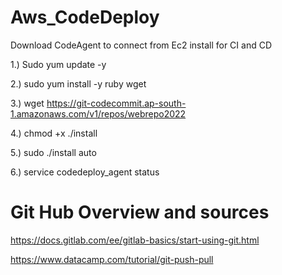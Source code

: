 # Aws_CodeDeploy

Download CodeAgent to connect from Ec2 install for CI and CD




1.) Sudo yum update -y


2.) sudo yum install -y ruby wget


3.) wget https://git-codecommit.ap-south-1.amazonaws.com/v1/repos/webrepo2022


4.) chmod +x ./install


5.) sudo ./install auto 


6.) service codedeploy_agent status


# Git Hub Overview and sources 


https://docs.gitlab.com/ee/gitlab-basics/start-using-git.html 


https://www.datacamp.com/tutorial/git-push-pull

